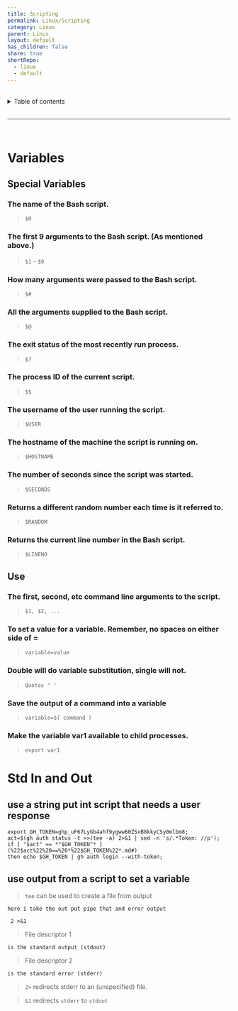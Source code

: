 ```yaml
---
title: Scripting
permalink: Linux/Scripting
category: Linux
parent: Linux
layout: default
has_children: false
share: true
shortRepo:
  - linux
  - default
---
```


<br/>

<details markdown="block">    
<summary>    
Table of contents    
</summary>    
{: .text-delta }    
1. TOC    
{:toc}    
</details>

<br/>

---

<br/>

# Variables

## Special Variables

### The name of the Bash script.

> `$0`

### The first 9 arguments to the Bash script. (As mentioned above.)

> `$1` - `$9`

### How many arguments were passed to the Bash script.

> `$#`

### All the arguments supplied to the Bash script.

> `$@`

### The exit status of the most recently run process.

> `$?`

### The process ID of the current script.

> `$$`

### The username of the user running the script.

> `$USER`

### The hostname of the machine the script is running on.

> `$HOSTNAME`

### The number of seconds since the script was started.

> `$SECONDS`

### Returns a different random number each time is it referred to.

> `$RANDOM`

### Returns the current line number in the Bash script.

> `$LINENO`

## Use

### The first, second, etc command line arguments to the script.

> `$1, $2, ...`

### To set a value for a variable. Remember, no spaces on either side of =

> `variable=value`

### Double will do variable substitution, single will not.

> `Quotes " '`

### Save the output of a command into a variable

> `variable=$( command )`

### Make the variable var1 available to child processes.

> `export var1`

# Std In and Out

## use a string put int script that needs a user response

```shell
export GH_TOKEN=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;
act=$(gh auth status -t >>(tee -a) 2>&1 | sed -n 's/.*Token: //p');
if [ "$act" == *"$GH_TOKEN"* ](%22$act%22%20==%20*%22$GH_TOKEN%22*.md#)
then echo $GH_TOKEN | gh auth login --with-token;
```

## use output from a script to set a variable

> `tee` can be used to create a file from output

`here i take the out put pipe that and error output`

```shell
 2 >&1
```

> File descriptor 1

`is the standard output (stdout)`

> File descriptor 2

`is the standard error (stderr)`

> `2>` redirects stderr to an (unspecified) file.

> `&1` redirects `stderr` to `stdout`
